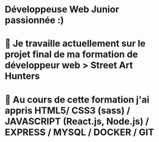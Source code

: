 # Développeuse Web Junior passionnée :)
# 🔭 Je travaille actuellement sur le projet final de ma formation de développeur web > Street Art Hunters
# 🌱 Au cours de cette formation j'ai appris HTML5/ CSS3 (sass) / JAVASCRIPT (React.js, Node.js) / EXPRESS / MYSQL / DOCKER / GIT 


<!--
**LeslieCore34/LeslieCore34** is a ✨ _special_ ✨ repository because its `README.md` (this file) appears on your GitHub profile.

Here are some ideas to get you started:


- 🌱 I’m currently learning ...
- 👯 I’m looking to collaborate on ...
- 🤔 I’m looking for help with ...
- 💬 Ask me about ...
- 📫 How to reach me: ...
- 😄 Pronouns: ...
- ⚡ Fun fact: ...
-->
